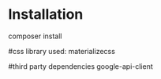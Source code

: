 # Installation
composer install

#css library used:
materializecss

#third party dependencies
google-api-client
